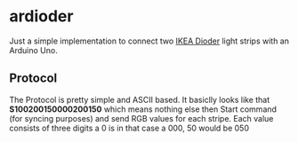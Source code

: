 # ardioder
Just a simple implementation to connect two [IKEA Dioder](http://www.ikea.com/us/en/catalog/products/20119418/) light strips with an Arduino Uno. 

## Protocol 
The Protocol is pretty simple and ASCII based. It basiclly looks like that **S100200150000200150** which means nothing else then Start command (for syncing purposes) and send RGB values for each stripe. Each value consists of three digits a 0 is in that case a 000, 50 would be 050
